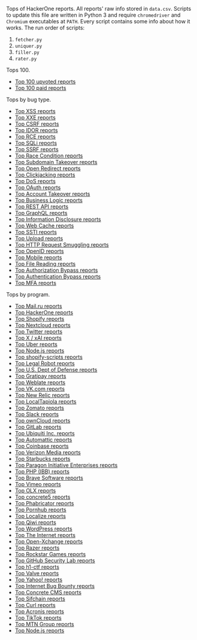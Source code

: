 Tops of HackerOne reports. All reports' raw info stored in `data.csv`.
Scripts to update this file are written in Python 3 and require `chromedriver` and `Chromium` executables at `PATH`.
Every script contains some info about how it works.
The run order of scripts:

1) `fetcher.py`
1) `uniquer.py`
1) `filler.py`
1) `rater.py`

Tops 100.

- [Top 100 upvoted reports](tops_100/TOP100UPVOTED.md)
- [Top 100 paid reports](tops_100/TOP100PAID.md)

Tops by bug type.

- [Top XSS reports](tops_by_bug_type/TOPXSS.md)
- [Top XXE reports](tops_by_bug_type/TOPXXE.md)
- [Top CSRF reports](tops_by_bug_type/TOPCSRF.md)
- [Top IDOR reports](tops_by_bug_type/TOPIDOR.md)
- [Top RCE reports](tops_by_bug_type/TOPRCE.md)
- [Top SQLi reports](tops_by_bug_type/TOPSQLI.md)
- [Top SSRF reports](tops_by_bug_type/TOPSSRF.md)
- [Top Race Condition reports](tops_by_bug_type/TOPRACECONDITION.md)
- [Top Subdomain Takeover reports](tops_by_bug_type/TOPSUBDOMAINTAKEOVER.md)
- [Top Open Redirect reports](tops_by_bug_type/TOPOPENREDIRECT.md)
- [Top Clickjacking reports](tops_by_bug_type/TOPCLICKJACKING.md)
- [Top DoS reports](tops_by_bug_type/TOPDOS.md)
- [Top OAuth reports](tops_by_bug_type/TOPOAUTH.md)
- [Top Account Takeover reports](tops_by_bug_type/TOPACCOUNTTAKEOVER.md)
- [Top Business Logic reports](tops_by_bug_type/TOPBUSINESSLOGIC.md)
- [Top REST API reports](tops_by_bug_type/TOPAPI.md)
- [Top GraphQL reports](tops_by_bug_type/TOPGRAPHQL.md)
- [Top Information Disclosure reports](tops_by_bug_type/TOPINFODISCLOSURE.md)
- [Top Web Cache reports](tops_by_bug_type/TOPWEBCACHE.md)
- [Top SSTI reports](tops_by_bug_type/TOPSSTI.md)
- [Top Upload reports](tops_by_bug_type/TOPUPLOAD.md)
- [Top HTTP Request Smuggling reports](tops_by_bug_type/TOPREQUESTSMUGGLING.md)
- [Top OpenID reports](tops_by_bug_type/TOPOPENID.md)
- [Top Mobile reports](tops_by_bug_type/TOPMOBILE.md)
- [Top File Reading reports](tops_by_bug_type/TOPFILEREADING.md)
- [Top Authorization Bypass reports](tops_by_bug_type/TOPAUTHORIZATION.md)
- [Top Authentication Bypass reports](tops_by_bug_type/TOPAUTH.md)
- [Top MFA reports](tops_by_bug_type/TOPMFA.md)

Tops by program.

- [Top Mail.ru reports](tops_by_program/TOPMAILRU.md)
- [Top HackerOne reports](tops_by_program/TOPHACKERONE.md)
- [Top Shopify reports](tops_by_program/TOPSHOPIFY.md)
- [Top Nextcloud reports](tops_by_program/TOPNEXTCLOUD.md)
- [Top Twitter reports](tops_by_program/TOPTWITTER.md)
- [Top X / xAI reports](tops_by_program/TOPXXAI.md)
- [Top Uber reports](tops_by_program/TOPUBER.md)
- [Top Node.js reports](tops_by_program/TOPNODEJSTHIRDPARTYMODULES.md)
- [Top shopify-scripts reports](tops_by_program/TOPSHOPIFYSCRIPTS.md)
- [Top Legal Robot reports](tops_by_program/TOPLEGALROBOT.md)
- [Top U.S. Dept of Defense reports](tops_by_program/TOPUSDEPTOFDEFENSE.md)
- [Top Gratipay reports](tops_by_program/TOPGRATIPAY.md)
- [Top Weblate reports](tops_by_program/TOPWEBLATE.md)
- [Top VK.com reports](tops_by_program/TOPVKCOM.md)
- [Top New Relic reports](tops_by_program/TOPNEWRELIC.md)
- [Top LocalTapiola reports](tops_by_program/TOPLOCALTAPIOLA.md)
- [Top Zomato reports](tops_by_program/TOPZOMATO.md)
- [Top Slack reports](tops_by_program/TOPSLACK.md)
- [Top ownCloud reports](tops_by_program/TOPOWNCLOUD.md)
- [Top GitLab reports](tops_by_program/TOPGITLAB.md)
- [Top Ubiquiti Inc. reports](tops_by_program/TOPUBIQUITIINC.md)
- [Top Automattic reports](tops_by_program/TOPAUTOMATTIC.md)
- [Top Coinbase reports](tops_by_program/TOPCOINBASE.md)
- [Top Verizon Media reports](tops_by_program/TOPVERIZONMEDIA.md)
- [Top Starbucks reports](tops_by_program/TOPSTARBUCKS.md)
- [Top Paragon Initiative Enterprises reports](tops_by_program/TOPPARAGONINITIATIVEENTERPRISES.md)
- [Top PHP (IBB) reports](tops_by_program/TOPPHP(IBB).md)
- [Top Brave Software reports](tops_by_program/TOPBRAVESOFTWARE.md)
- [Top Vimeo reports](tops_by_program/TOPVIMEO.md)
- [Top OLX reports](tops_by_program/TOPOLX.md)
- [Top concrete5 reports](tops_by_program/TOPCONCRETE5.md)
- [Top Phabricator reports](tops_by_program/TOPPHABRICATOR.md)
- [Top Pornhub reports](tops_by_program/TOPPORNHUB.md)
- [Top Localize reports](tops_by_program/TOPLOCALIZE.md)
- [Top Qiwi reports](tops_by_program/TOPQIWI.md)
- [Top WordPress reports](tops_by_program/TOPWORDPRESS.md)
- [Top The Internet reports](tops_by_program/TOPTHEINTERNET.md)
- [Top Open-Xchange reports](tops_by_program/TOPOPENXCHANGE.md)
- [Top Razer reports](tops_by_program/TOPRAZER.md)
- [Top Rockstar Games reports](tops_by_program/TOPROCKSTARGAMES.md)
- [Top GitHub Security Lab reports](tops_by_program/TOPGITHUBSECURITYLAB.md)
- [Top h1-ctf reports](tops_by_program/TOPH1CTF.md)
- [Top Valve reports](tops_by_program/TOPVALVE.md)
- [Top Yahoo! reports](tops_by_program/TOPYAHOO!.md)
- [Top Internet Bug Bounty reports](tops_by_program/TOPINTERNETBUGBOUNTY.md)
- [Top Concrete CMS reports](tops_by_program/TOPCONCRETECMS.md)
- [Top Sifchain reports](tops_by_program/TOPSIFCHAIN.md)
- [Top Curl reports](tops_by_program/TOPCURL.md)
- [Top Acronis reports](tops_by_program/TOPACRONIS.md)
- [Top TikTok reports](tops_by_program/TOPTIKTOK.md)
- [Top MTN Group reports](tops_by_program/TOPMTNGROUP.md)
- [Top Node.js reports](tops_by_program/TOPNODEJS.md)
